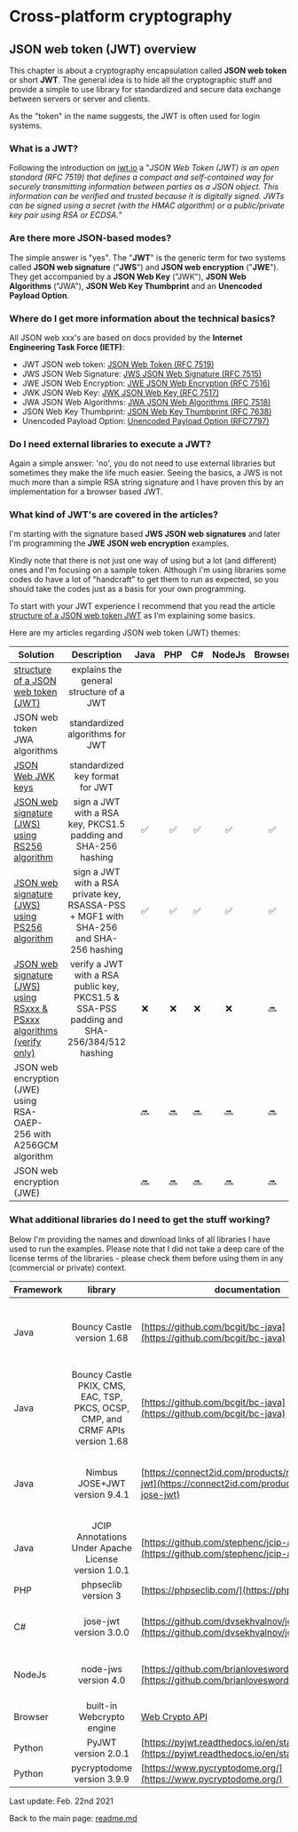 # Cross-platform cryptography

## JSON web token (JWT) overview

This chapter is about a cryptography encapsulation called **JSON web token** or short **JWT**. The general idea is to hide all the cryptographic stuff and provide a simple to use library for standardized and secure data exchange between servers or server and clients.

As the "token" in the name suggests, the JWT is often used for login systems.

### What is a JWT?

Following the introduction on [jwt.io](https://jwt.io/introduction) a "*JSON Web Token (JWT) is an open standard (RFC 7519) that defines a compact and self-contained way for securely transmitting information between parties as a JSON object. This information can be verified and trusted because it is digitally signed. JWTs can be signed using a secret (with the HMAC algorithm) or a public/private key pair using RSA or ECDSA.*"

### Are there more JSON-based modes?

The simple answer is "yes". The "**JWT**" is the generic term for two systems called **JSON web signature** ("**JWS**") and **JSON web encryption** ("**JWE**"). They get accompanied by a **JSON Web Key** ("JWK"), **JSON Web Algorithms** ("JWA"), **JSON Web Key Thumbprint** and an **Unencoded Payload Option**.

### Where do I get more information about the technical basics?

All JSON web xxx's are based on docs provided by the **Internet Engineering Task Force (IETF)**:

* JWT JSON web token: [JSON Web Token (RFC 7519)](https://tools.ietf.org/html/rfc7519)
* JWS JSON Web Signature: [JWS JSON Web Signature (RFC 7515)](https://tools.ietf.org/html/rfc7515)
* JWE JSON Web Encryption: [JWE JSON Web Encryption (RFC 7516)](http://tools.ietf.org/html/rfc7516)
* JWK JSON Web Key: [JWK JSON Web Key (RFC 7517)](http://tools.ietf.org/html/rfc7517)
* JWA JSON Web Algorithms: [JWA JSON Web Algorithms (RFC 7518)](http://tools.ietf.org/html/rfc7518)
* JSON Web Key Thumbprint: [JSON Web Key Thumbprint (RFC 7638)](https://tools.ietf.org/html/rfc7638)
* Unencoded Payload Option: [Unencoded Payload Option (RFC7797)](https://tools.ietf.org/html/rfc7797)

### Do I need external libraries to execute a JWT?

Again a simple answer: 'no', you do not need to use external libraries but sometimes they make the life much easier. Seeing the basics, a JWS is not much more than a simple RSA string signature and I have proven this by an implementation for a browser based JWT.

### What kind of JWT's are covered in the articles?

I'm starting with the signature based **JWS JSON web signatures** and later I'm programming the **JWE JSON web encryption** examples.

Kindly note that there is not just one way of using but a lot (and different) ones and I'm focusing on a sample token. Although I'm using libraries some codes do have a lot of "handcraft" to get them to run as expected, so you should take the codes just as a basis for your own programming.

To start with your JWT experience I recommend that you read the article [structure of a JSON web token JWT](json_web_token_structure.md) as I'm explaining some basics.

Here are my articles regarding JSON web token (JWT) themes:

| Solution | Description | Java | PHP | C# | NodeJs | Browser | Python |
| ------ | :------: | :--: | :--: | :--: | :--: | :--: | :--: |
|[structure of a JSON web token (JWT)](json_web_token_structure.md) | explains the general structure of a JWT | | | | | | |
|JSON web token JWA algorithms | standardized algorithms for JWT | | | | | | |
|[JSON Web JWK keys](json_web_token_jwk_keys.md) | standardized key format for JWT | | | | | | |
|[JSON web signature (JWS) using RS256 algorithm](json_web_token_jws_rs256_signature.md) | sign a JWT with a RSA key, PKCS1.5 padding and SHA-256 hashing |  :white_check_mark: |  :white_check_mark: | :white_check_mark: | :white_check_mark: | :white_check_mark: |   :white_check_mark: | 
|[JSON web signature (JWS) using PS256 algorithm](json_web_token_jws_rs256_signature.md) | sign a JWT with a RSA private key, RSASSA-PSS + MGF1 with SHA-256 and SHA-256 hashing |  :white_check_mark: |  :white_check_mark: | :white_check_mark: | :white_check_mark: | :white_check_mark: |   :white_check_mark: | 
|[JSON web signature (JWS) using RSxxx & PSxxx algorithms (verify only)](json_web_token_jws_rs_ps_signature.md) | verify a JWT with a RSA public key, PKCS1.5 & SSA-PSS padding and SHA-256/384/512 hashing |  :x: |  :x: | :x: | :x: | :soon: |   :x: | 
| JSON web encryption (JWE) using RSA-OAEP-256 with A256GCM algorithm |  | :soon: | :soon: | :soon: | :soon: | :soon: | :soon: |
| JSON web encryption (JWE) |  | :soon: | :soon: | :soon: | :soon: | :soon: | :soon: |


### What additional libraries do I need to get the stuff working?

Below I'm providing the names and download links of all libraries I have used to run the examples. Please note that I did not take a deep care of the license terms of the libraries - please check them before using them in any (commercial or private) context.

| Framework | library | documentation | source and download link
| ------ | :------: | -- | -- | 
| Java | Bouncy Castle version 1.68 |  [https://github.com/bcgit/bc-java](https://github.com/bcgit/bc-java) | GitHub: [https://github.com/bcgit/bc-java](https://github.com/bcgit/bc-java) Maven: [https://mvnrepository.com/artifact/org.bouncycastle/bcprov-jdk15on](https://mvnrepository.com/artifact/org.bouncycastle/bcprov-jdk15on)
| Java | Bouncy Castle PKIX, CMS, EAC, TSP, PKCS, OCSP, CMP, and CRMF APIs version 1.68 |  [https://github.com/bcgit/bc-java](https://github.com/bcgit/bc-java) | GitHub: [https://github.com/bcgit/bc-java](https://github.com/bcgit/bc-java) Maven: [https://mvnrepository.com/artifact/org.bouncycastle/bcpkix-jdk15on](https://mvnrepository.com/artifact/org.bouncycastle/bcpkix-jdk15on)
| Java | Nimbus JOSE+JWT version 9.4.1 | [https://connect2id.com/products/nimbus-jose-jwt](https://connect2id.com/products/nimbus-jose-jwt) | source: [https://bitbucket.org/connect2id/nimbus-jose-jwt/src/master/](https://bitbucket.org/connect2id/nimbus-jose-jwt/src/master/) Maven: [https://mvnrepository.com/artifact/com.nimbusds/nimbus-jose-jwt](https://mvnrepository.com/artifact/com.nimbusds/nimbus-jose-jwt)
| Java | JCIP Annotations Under Apache License version 1.0.1 | [https://github.com/stephenc/jcip-annotations](https://github.com/stephenc/jcip-annotations) | Maven: [https://mvnrepository.com/artifact/com.github.stephenc.jcip/jcip-annotations](https://mvnrepository.com/artifact/com.github.stephenc.jcip/jcip-annotations)
| PHP | phpseclib version 3 | [https://phpseclib.com/](https://phpseclib.com/) | GitHub:  [https://github.com/phpseclib/phpseclib] (https://github.com/phpseclib/phpseclib) |
| C# | jose-jwt version 3.0.0 |  [https://github.com/dvsekhvalnov/jose-jwt](https://github.com/dvsekhvalnov/jose-jwt) | GitHub: [https://github.com/dvsekhvalnov/jose-jwt](https://github.com/dvsekhvalnov/jose-jwt) NugGet: [https://www.nuget.org/packages/jose-jwt/](https://www.nuget.org/packages/jose-jwt/) 
| NodeJs | node-jws version 4.0 | [https://github.com/brianloveswords/node-jws](https://github.com/brianloveswords/node-jws) | GitHub: [https://github.com/brianloveswords/node-jws](https://github.com/brianloveswords/node-jws) npmjs:  [https://www.npmjs.com/package/jws](https://www.npmjs.com/package/jws) |
| Browser | built-in Webcrypto engine | [Web Crypto API](https://developer.mozilla.org/en-US/docs/Web/API/Web_Crypto_API) | 
| Python | PyJWT version 2.0.1  | [https://pyjwt.readthedocs.io/en/stable/index.html](https://pyjwt.readthedocs.io/en/stable/index.html) | GitHub:  [https://github.com/jpadilla/pyjwt/](https://github.com/jpadilla/pyjwt/) |
| Python | pycryptodome version 3.9.9  | [https://www.pycryptodome.org/](https://www.pycryptodome.org/)  | [https://github.com/Legrandin/pycryptodome](https://github.com/Legrandin/pycryptodome) |


Last update: Feb. 22nd 2021

Back to the main page: [readme.md](../readme.md)
